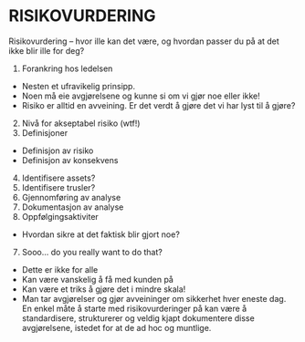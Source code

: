 RISIKOVURDERING
===============

Risikovurdering – hvor ille kan det være, og hvordan passer du på at det ikke blir ille for deg?

1. Forankring hos ledelsen
  - Nesten et ufravikelig prinsipp.
  - Noen må eie avgjørelsene og kunne si om vi gjør noe eller ikke!
  - Risiko er alltid en avveining. Er det verdt å gjøre det vi har lyst til å gjøre?
2. Nivå for akseptabel risiko (wtf!)
3. Definisjoner
  - Definisjon av risiko
  - Definisjon av konsekvens
4. Identifisere assets?
4. Identifisere trusler?
4. Gjennomføring av analyse
5. Dokumentasjon av analyse
6. Oppfølgingsaktiviter
  - Hvordan sikre at det faktisk blir gjort noe?
7. Sooo… do you really want to do that?
  - Dette er ikke for alle
  - Kan være vanskelig å få med kunden på
  - Kan være et triks å gjøre det i mindre skala!
  - Man tar avgjørelser og gjør avveininger om sikkerhet hver eneste dag. En enkel måte å starte med risikovurderinger på kan være å standardisere, strukturerer og veldig kjapt dokumentere disse avgjørelsene, istedet for at de ad hoc og muntlige.
